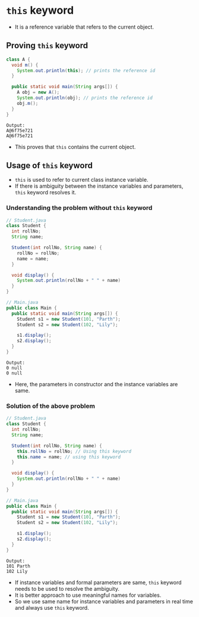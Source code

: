 # `this` keyword

- It is a reference variable that refers to the current object.

## Proving `this` keyword

```java
class A {
  void m() {
    System.out.println(this); // prints the reference id
  }

  public static void main(String args[]) {
    A obj = new A();
    System.out.println(obj); // prints the reference id
    obj.m();
  }
}
```

```
Output:
A@6f75e721
A@6f75e721
```

- This proves that `this` contains the current object.

## Usage of `this` keyword

- `this` is used to refer to current class instance variable.
- If there is ambiguity between the instance variables and parameters, `this` keyword resolves it.

### Understanding the problem without `this` keyword

```java
// Student.java
class Student {
  int rollNo;
  String name;

  Student(int rollNo, String name) {
    rollNo = rollNo;
    name = name;
  }

  void display() {
    System.out.println(rollNo + " " + name)
  }
}

// Main.java
public class Main {
  public static void main(String args[]) {
    Student s1 = new Student(101, "Parth");
    Student s2 = new Student(102, "Lily");

    s1.display();
    s2.display();
  }
}
```

```
Output:
0 null
0 null
```

- Here, the parameters in constructor and the instance variables are same.

### Solution of the above problem

```java
// Student.java
class Student {
  int rollNo;
  String name;

  Student(int rollNo, String name) {
    this.rollNo = rollNo; // Using this keyword
    this.name = name; // using this keyword
  }

  void display() {
    System.out.println(rollNo + " " + name)
  }
}

// Main.java
public class Main {
  public static void main(String args[]) {
    Student s1 = new Student(101, "Parth");
    Student s2 = new Student(102, "Lily");

    s1.display();
    s2.display();
  }
}
```

```
Output:
101 Parth
102 Lily
```

- If instance variables and formal parameters are same, `this` keyword needs to be used to resolve the ambiguity.
- It is better approach to use meaningful names for variables.
- So we use same name for instance variables and parameters in real time and always use `this` keyword.

